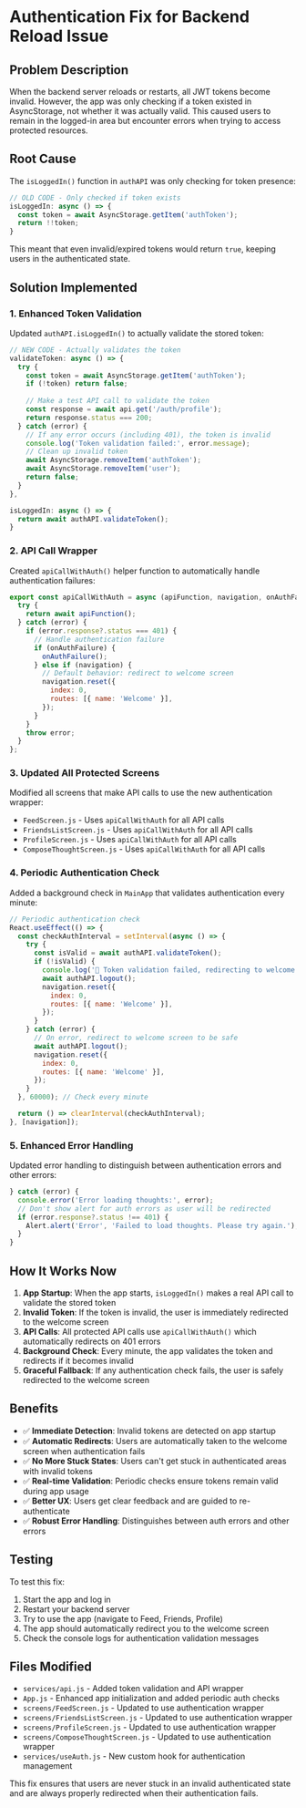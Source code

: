 # Authentication Fix for Backend Reload Issue

## Problem Description
When the backend server reloads or restarts, all JWT tokens become invalid. However, the app was only checking if a token existed in AsyncStorage, not whether it was actually valid. This caused users to remain in the logged-in area but encounter errors when trying to access protected resources.

## Root Cause
The `isLoggedIn()` function in `authAPI` was only checking for token presence:
```javascript
// OLD CODE - Only checked if token exists
isLoggedIn: async () => {
  const token = await AsyncStorage.getItem('authToken');
  return !!token;
}
```

This meant that even invalid/expired tokens would return `true`, keeping users in the authenticated state.

## Solution Implemented

### 1. Enhanced Token Validation
Updated `authAPI.isLoggedIn()` to actually validate the stored token:
```javascript
// NEW CODE - Actually validates the token
validateToken: async () => {
  try {
    const token = await AsyncStorage.getItem('authToken');
    if (!token) return false;
    
    // Make a test API call to validate the token
    const response = await api.get('/auth/profile');
    return response.status === 200;
  } catch (error) {
    // If any error occurs (including 401), the token is invalid
    console.log('Token validation failed:', error.message);
    // Clean up invalid token
    await AsyncStorage.removeItem('authToken');
    await AsyncStorage.removeItem('user');
    return false;
  }
},

isLoggedIn: async () => {
  return await authAPI.validateToken();
}
```

### 2. API Call Wrapper
Created `apiCallWithAuth()` helper function to automatically handle authentication failures:
```javascript
export const apiCallWithAuth = async (apiFunction, navigation, onAuthFailure) => {
  try {
    return await apiFunction();
  } catch (error) {
    if (error.response?.status === 401) {
      // Handle authentication failure
      if (onAuthFailure) {
        onAuthFailure();
      } else if (navigation) {
        // Default behavior: redirect to welcome screen
        navigation.reset({
          index: 0,
          routes: [{ name: 'Welcome' }],
        });
      }
    }
    throw error;
  }
};
```

### 3. Updated All Protected Screens
Modified all screens that make API calls to use the new authentication wrapper:
- `FeedScreen.js` - Uses `apiCallWithAuth` for all API calls
- `FriendsListScreen.js` - Uses `apiCallWithAuth` for all API calls  
- `ProfileScreen.js` - Uses `apiCallWithAuth` for all API calls
- `ComposeThoughtScreen.js` - Uses `apiCallWithAuth` for all API calls

### 4. Periodic Authentication Check
Added a background check in `MainApp` that validates authentication every minute:
```javascript
// Periodic authentication check
React.useEffect(() => {
  const checkAuthInterval = setInterval(async () => {
    try {
      const isValid = await authAPI.validateToken();
      if (!isValid) {
        console.log('🔄 Token validation failed, redirecting to welcome screen');
        await authAPI.logout();
        navigation.reset({
          index: 0,
          routes: [{ name: 'Welcome' }],
        });
      }
    } catch (error) {
      // On error, redirect to welcome screen to be safe
      await authAPI.logout();
      navigation.reset({
        index: 0,
        routes: [{ name: 'Welcome' }],
      });
    }
  }, 60000); // Check every minute

  return () => clearInterval(checkAuthInterval);
}, [navigation]);
```

### 5. Enhanced Error Handling
Updated error handling to distinguish between authentication errors and other errors:
```javascript
} catch (error) {
  console.error('Error loading thoughts:', error);
  // Don't show alert for auth errors as user will be redirected
  if (error.response?.status !== 401) {
    Alert.alert('Error', 'Failed to load thoughts. Please try again.');
  }
}
```

## How It Works Now

1. **App Startup**: When the app starts, `isLoggedIn()` makes a real API call to validate the stored token
2. **Invalid Token**: If the token is invalid, the user is immediately redirected to the welcome screen
3. **API Calls**: All protected API calls use `apiCallWithAuth()` which automatically redirects on 401 errors
4. **Background Check**: Every minute, the app validates the token and redirects if it becomes invalid
5. **Graceful Fallback**: If any authentication check fails, the user is safely redirected to the welcome screen

## Benefits

- ✅ **Immediate Detection**: Invalid tokens are detected on app startup
- ✅ **Automatic Redirects**: Users are automatically taken to the welcome screen when authentication fails
- ✅ **No More Stuck States**: Users can't get stuck in authenticated areas with invalid tokens
- ✅ **Real-time Validation**: Periodic checks ensure tokens remain valid during app usage
- ✅ **Better UX**: Users get clear feedback and are guided to re-authenticate
- ✅ **Robust Error Handling**: Distinguishes between auth errors and other errors

## Testing

To test this fix:
1. Start the app and log in
2. Restart your backend server
3. Try to use the app (navigate to Feed, Friends, Profile)
4. The app should automatically redirect you to the welcome screen
5. Check the console logs for authentication validation messages

## Files Modified

- `services/api.js` - Added token validation and API wrapper
- `App.js` - Enhanced app initialization and added periodic auth checks
- `screens/FeedScreen.js` - Updated to use authentication wrapper
- `screens/FriendsListScreen.js` - Updated to use authentication wrapper
- `screens/ProfileScreen.js` - Updated to use authentication wrapper
- `screens/ComposeThoughtScreen.js` - Updated to use authentication wrapper
- `services/useAuth.js` - New custom hook for authentication management

This fix ensures that users are never stuck in an invalid authenticated state and are always properly redirected when their authentication fails.
